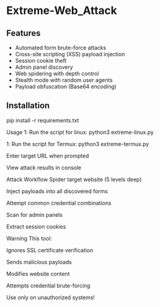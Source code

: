 # Extreme-Web_Attack

## Features
- Automated form brute-force attacks
- Cross-site scripting (XSS) payload injection
- Session cookie theft
- Admin panel discovery
- Web spidering with depth control
- Stealth mode with random user agents
- Payload obfuscation (Base64 encoding)

## Installation

pip install -r requirements.txt

Usage
1: Run the script for linux: 
python3 extreme-linux.py

1: Run the script for Termux: 
python3 extreme-termux.py


Enter target URL when prompted

View attack results in console

Attack Workflow
Spider target website (5 levels deep)

Inject payloads into all discovered forms

Attempt common credential combinations

Scan for admin panels

Extract session cookies

Warning This tool:

Ignores SSL certificate verification

Sends malicious payloads

Modifies website content

Attempts credential brute-forcing

Use only on unauthorized systems!

